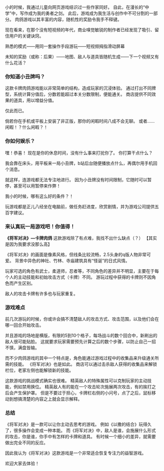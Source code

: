 小的时候，我通过儿童向网页游戏结识过一些作家同好。
自此，在漫长的“中学”中，写作成为我的勇者之剑。
此后，游戏成为我生活与创作中不可分割的一部分。
肉鸽游戏以其丰富的内容，随机性的奖励令我手不释键。

现在看来，在那个没有短视频的年代，商业嗅觉敏锐的制作者已经发现了吸引、留住用户的关键诀窍。

熟悉的模式——用同一套操作手段游玩——短视频拇指滑动屏幕

未知的奖励（或称：后果）——地图、敌人与道具皆随机生成——下一个视频又有什么花活？

### 你知道小丑牌吗？
这款卡牌肉鸽游戏能以非常简单的结构，造成玩家的沉浸体验。
通过打出不同牌型，系统计算分值后，分数若能超过本关分数限制，便能通关。
商店提供不同效果的道具，用以增益分值。

仅此而已。

倘若你在手机或平板上安装了非正版，那你的闲暇时间八成不会无聊。
或者……
闲暇！？什么闲暇？！

### 你如何娱乐？
嘿！恭喜！
现在是你的休息时间，没有什么事来打扰你了。
你打算干点什么？

我会靠在床头，用平板来一局小丑牌，b站后台随便播放点什么，再偶尔用手机回个消息。

就这样，连游戏都无法专注地进行。
因为小丑牌没有时间限制，它随时可以暂停，甚至可以用暂停来作弊！

我小的时候，哪有这么好的条件？！

玩游戏都是正儿八经坐在电脑前，做任务赶进度，欣赏剧情，并为游戏公司提供五百字建议。

### 来认真玩一局游戏吧！你值得！

**《将军对决》—卡牌肉鸽**
这款游戏除了有点难，我找不出什么缺点（？）
【其实是因为我要求没那么高】

《将军对决》的画面是像素风格，但线条比较流畅，2.5头身的q版人物非常可爱。
背景中异色的神社、竹林、寺庙建筑具有“怪诞”的日式风情。

玩家可选的角色有武士，柔道师，忍者等，不同角色的差异并不明显，主要在于每个人的主动技能和初始攻击方式（卡牌）不同。
游玩过程中获得的卡牌则不因角色而产生区别。

敌人的攻击卡牌有许多也与玩家重复。

### 游戏难点
前几次游玩的时候，你或许会搞不清楚敌人的攻击方式、攻击范围，以及他们会在哪一回合开始攻击。

并且游戏的场地是横版，有限的5到10个格子，每场战斗的数个回合中，新刷出的敌人很可能贴脸。
这就要求玩家需要预先计算之后的数个步骤，以防止自己一招不慎，满盘皆输。

而不少肉鸽游戏的其中一个特点是，角色能通过游戏过程中的收集品来升级通关所需的技能。
《将军对决》也是如此。
商店可以通过击杀敌人获得的收集品来解锁栏位，老家左侧也能解锁新的技能。

这款游戏的挑战模式确实也很难。
精英敌人的特殊属性可以克制玩家的主动技能，例如禁用换位。
精英敌人有的能在一个攻击轮次施展两次攻击，有的挨打之后会产生保护罩。
但是不要过于担心，卡牌栏右侧的小问号，点了之后，鼠标移动到想搞清楚的内容之上就会显示解释。

### 总结
《将军对决》是一款可以让你主动去思考的游戏。
例如《以撒的结合》玩得久了，很多操作会变成一种本能。
而《将军对决》中，敌人是谁，会施展什么形式的攻击，你是谁，你手中有怎样的卡牌和道具。
有时候一个细小的差异，就需要做出完全不同的反应。

因此我认为《将军对决》这款游戏是一个非常适合恢复专注力的益智游戏。

欢迎大家去体验！
